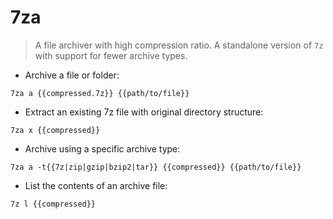 # 7za

> A file archiver with high compression ratio.
> A standalone version of `7z` with support for fewer archive types.

- Archive a file or folder:

`7za a {{compressed.7z}} {{path/to/file}}`

- Extract an existing 7z file with original directory structure:

`7za x {{compressed}}`

- Archive using a specific archive type:

`7za a -t{{7z|zip|gzip|bzip2|tar}} {{compressed}} {{path/to/file}}`

- List the contents of an archive file:

`7z l {{compressed}}`

